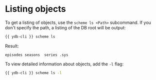 # Listing objects

To get a listing of objects, use the `scheme ls <Path>` subcommand. If you don't specify the path, a listing of the DB root will be output:

```bash
{{ ydb-cli }} scheme ls
```

Result:

```text
episodes seasons  series .sys
```

To view detailed information about objects, add the `-l` flag:

```bash
{{ ydb-cli }} scheme ls -l
```

